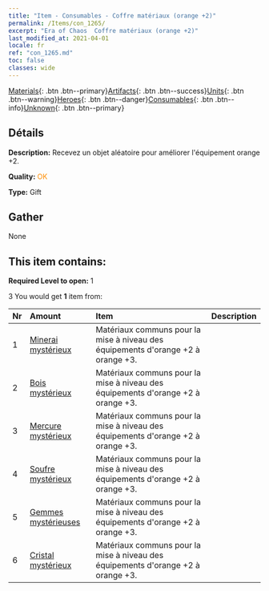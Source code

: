 ```yaml
---
title: "Item - Consumables - Coffre matériaux (orange +2)"
permalink: /Items/con_1265/
excerpt: "Era of Chaos  Coffre matériaux (orange +2)"
last_modified_at: 2021-04-01
locale: fr
ref: "con_1265.md"
toc: false
classes: wide
---
```

 [Materials](/fr/Items/){: .btn .btn--primary}[Artifacts](/fr/Items/Artifacts/){: .btn .btn--success}[Units](/fr/Items/Units/){: .btn .btn--warning}[Heroes](/fr/Items/Heroes/){: .btn .btn--danger}[Consumables](/fr/Items/Consumables/){: .btn .btn--info}[Unknown](/fr/Items/Unknown/){: .btn .btn--primary}

## Détails
 **Description:** Recevez un objet aléatoire pour améliorer l'équipement orange +2.

 **Quality:** <span style="color: #FF8C00">OK</span>

 **Type:** Gift

## Gather

  None

## This item contains:

 **Required Level to open:** 1

 3 You would get **1** item  from:

  | Nr | Amount |     Item    | Description |
  |:---|:-------|:------------|:-----------:|
  | 1 | [Minerai mystérieux](/fr/Items/mat_75/) | Matériaux communs pour la mise à niveau des équipements d'orange +2 à orange +3. | 
  | 2 | [Bois mystérieux](/fr/Items/mat_76/) | Matériaux communs pour la mise à niveau des équipements d'orange +2 à orange +3. | 
  | 3 | [Mercure mystérieux](/fr/Items/mat_77/) | Matériaux communs pour la mise à niveau des équipements d'orange +2 à orange +3. | 
  | 4 | [Soufre mystérieux](/fr/Items/mat_78/) | Matériaux communs pour la mise à niveau des équipements d'orange +2 à orange +3. | 
  | 5 | [Gemmes mystérieuses](/fr/Items/mat_79/) | Matériaux communs pour la mise à niveau des équipements d'orange +2 à orange +3. | 
  | 6 | [Cristal mystérieux](/fr/Items/mat_80/) | Matériaux communs pour la mise à niveau des équipements d'orange +2 à orange +3. | 

